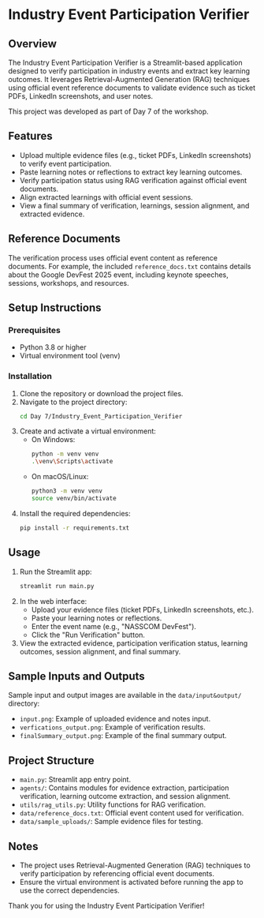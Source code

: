 # Industry Event Participation Verifier

## Overview
The Industry Event Participation Verifier is a Streamlit-based application designed to verify participation in industry events and extract key learning outcomes. It leverages Retrieval-Augmented Generation (RAG) techniques using official event reference documents to validate evidence such as ticket PDFs, LinkedIn screenshots, and user notes.

This project was developed as part of Day 7 of the workshop.

## Features
- Upload multiple evidence files (e.g., ticket PDFs, LinkedIn screenshots) to verify event participation.
- Paste learning notes or reflections to extract key learning outcomes.
- Verify participation status using RAG verification against official event documents.
- Align extracted learnings with official event sessions.
- View a final summary of verification, learnings, session alignment, and extracted evidence.

## Reference Documents
The verification process uses official event content as reference documents. For example, the included `reference_docs.txt` contains details about the Google DevFest 2025 event, including keynote speeches, sessions, workshops, and resources.

## Setup Instructions

### Prerequisites
- Python 3.8 or higher
- Virtual environment tool (venv)

### Installation
1. Clone the repository or download the project files.
2. Navigate to the project directory:
   ```bash
   cd Day 7/Industry_Event_Participation_Verifier
   ```
3. Create and activate a virtual environment:
   - On Windows:
     ```bash
     python -m venv venv
     .\venv\Scripts\activate
     ```
   - On macOS/Linux:
     ```bash
     python3 -m venv venv
     source venv/bin/activate
     ```
4. Install the required dependencies:
   ```bash
   pip install -r requirements.txt
   ```

## Usage
1. Run the Streamlit app:
   ```bash
   streamlit run main.py
   ```
2. In the web interface:
   - Upload your evidence files (ticket PDFs, LinkedIn screenshots, etc.).
   - Paste your learning notes or reflections.
   - Enter the event name (e.g., "NASSCOM DevFest").
   - Click the "Run Verification" button.
3. View the extracted evidence, participation verification status, learning outcomes, session alignment, and final summary.

## Sample Inputs and Outputs
Sample input and output images are available in the `data/input&output/` directory:
- `input.png`: Example of uploaded evidence and notes input.
- `verfications_output.png`: Example of verification results.
- `finalSummary_output.png`: Example of the final summary output.

## Project Structure
- `main.py`: Streamlit app entry point.
- `agents/`: Contains modules for evidence extraction, participation verification, learning outcome extraction, and session alignment.
- `utils/rag_utils.py`: Utility functions for RAG verification.
- `data/reference_docs.txt`: Official event content used for verification.
- `data/sample_uploads/`: Sample evidence files for testing.

## Notes
- The project uses Retrieval-Augmented Generation (RAG) techniques to verify participation by referencing official event documents.
- Ensure the virtual environment is activated before running the app to use the correct dependencies.

Thank you for using the Industry Event Participation Verifier!
